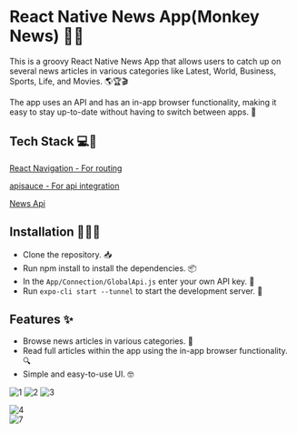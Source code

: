 
# React Native News App(Monkey News) 📰📱

This is a groovy React Native News App that allows users to catch up on several news articles in various categories like Latest, World, Business, Sports, Life, and Movies. 🌎🏆🎬

The app uses an API and has an in-app browser functionality, making it easy to stay up-to-date without having to switch between apps. 🚀

## Tech Stack 💻🚀

[React Navigation - For routing](https://reactnavigation.org/)

[apisauce - For api integration](https://github.com/infinitered/apisauce)

[News Api](https://newsapi.org/)
## Installation 🚀👨‍💻

- Clone the repository. 📥
- Run npm install to install the dependencies. 📦
- In the `App/Connection/GlobalApi.js` enter your own API key. 🔑
- Run `expo-cli start --tunnel` to start the development server. 🚀
## Features ✨
- Browse news articles in various categories. 📰
- Read full articles within the app using the in-app browser functionality. 🔍
- Simple and easy-to-use UI. 🤓


![1](https://github.com/utk145/Monkey_News/assets/122993091/f676e298-d869-4395-9c61-8fe7112b5646) ![2](https://github.com/utk145/Monkey_News/assets/122993091/8e20ad08-bf77-466d-a60a-68ba2a471dd7)   ![3](https://github.com/utk145/Monkey_News/assets/122993091/71248af4-dc2e-40ae-9df3-5d364a578876)



![4](https://github.com/utk145/Monkey_News/assets/122993091/b39254da-ff68-466f-aafe-65db74abae29)   
![7](https://github.com/utk145/Monkey_News/assets/122993091/151dc645-250f-45c3-924c-c05907ab41ef)



